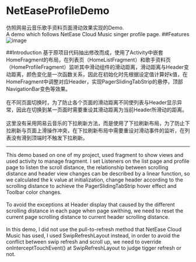 # NetEaseProfileDemo  
仿照网易云音乐歌手资料页面滑动效果实现的Demo.<br>
A demo which follows NetEase Cloud Music singer profile page.
##Features
![image](https://github.com/ShonLin/NetEaseProfileDemo/blob/master/picture/demo.gif)

##Introduction
基于原项目代码抽出修改而成，使用了Activity中嵌套HomeFragment的布局，在列表页（HomeListFragment）和歌手资料页（HomeProfileFragment）监听其中滑动组件的滑动距离，滑动距离与Header变动距离，颜色变化是一次函数关系，因此在初始化时先根据设定值计算好k值，在HomeFragment中调整对应Header，实现PagerSlidingTabStrip的悬停，顶部NavigationBar变色等效果。<br><br>
在不同页面切换时，为了防止各个页面的滑动距离不同使列表与Header显示异常，因此在切换到某一页面时需要重设其滑动距离为当前Header所滑动的距离。<br><br>
这里没有采用网易云音乐的下拉刷新方法，而是使用了下拉刷新布局，为了防止下拉刷新与页面上滑操作冲突，在下拉刷新布局中需要重设对滑动事件的监听，在列表没有滑到顶端时不触发下拉刷新。

-----
This demo based on one of my project, used fragment to show views and used activity to manage fragment.  I set Listeners on the list page and profile page to listen the scroll distance, the relationship between scrolling distance and header view changes can be described by a linear function, so we calculated the k value at initialization, change header according to the scrolling distance to achieve the PagerSlidingTabStrip hover effect and Toolbar color changes.<br><br>
To avoid the exceptions at Header display that caused by the different scrolling distance in each page when page swithing, we need to reset the current page scrolling distance to current header scrolling distance.<br><br>
In this demo, I did not use the pull-to-refresh method that NetEase Cloud Music has used, I used SwipRefreshLayout instead, in order to avoid the conflict between swip refresh and scroll up, we need to override onInterceptTouchEvent() at SwipRefreshLayout to judge tigger refresh or not.



